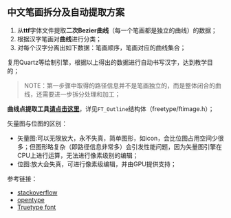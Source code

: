## 中文笔画拆分及自动提取方案

1. 从**ttf**字体文件提取**二次Bezier曲线**（每一个笔画都是独立的曲线）的数据；
2. 根据汉字笔画对**曲线**进行分类；
3. 对每个汉字分离出如下数据：笔画顺序，笔画对应的曲线集合；

复用Quartz等绘制引擎，根据以上得出的数据进行自动书写汉字，达到教学目的；

> NOTE：第一步骤中取得的路径信息并不是笔画独立的，而是整体闭合的曲线，还需要进一步拆分处理和加工；

**曲线点提取工具**[**请点击这里**](https://www.freetype.org/index.html)，详见`FT_Outline`结构体（freetype/ftimage.h）；

矢量图与位图的区别：

- 矢量图:可以无限放大，永不失真，简单图形，如icon，会比位图占用空间少很多；但图形略复杂（即路径信息非常多）会引发性能问题，因为矢量图引擎在CPU上进行运算，无法进行像素级别的编辑；
- 位图:放大会失真，可进行像素级编辑，并由GPU提供支持；

参考链接：

- [stackoverflow](https://stackoverflow.com/questions/26563073/get-font-outlines-programmatically)
- [opentype](https://opentype.js.org/)
- [Truetype font](http://stevehanov.ca/blog/index.php?id=143)
